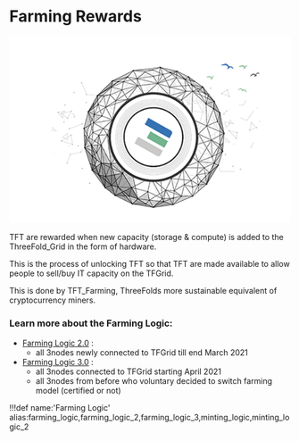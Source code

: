 # Farming Rewards

![](img/becomefarmer.png)


TFT are rewarded when new capacity (storage & compute) is added to the ThreeFold_Grid in the form of hardware. 

This is the process of unlocking TFT so that TFT are made available to allow people to sell/buy IT capacity on the TFGrid.

This is done by TFT_Farming, ThreeFolds more sustainable equivalent of cryptocurrency miners. 

### Learn more about the Farming Logic:

- [Farming Logic 2.0](farming_logic2) : 
  - all 3nodes newly connected to TFGrid till end March 2021
- [Farming Logic 3.0](farming_logic3) :
  - all 3nodes connected to TFGrid starting April 2021
  - all 3nodes from before who voluntary decided to switch farming model (certified or not)

!!!def name:'Farming Logic' alias:farming_logic,farming_logic_2,farming_logic_3,minting_logic,minting_logic_2